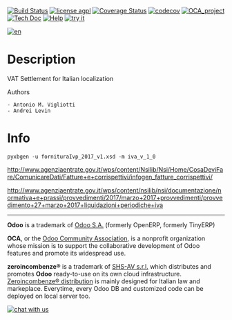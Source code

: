 [![Build Status](https://travis-ci.org/zeroincombenze/l10n-italy-supplemental.svg?branch=6.1)](https://travis-ci.org/zeroincombenze/l10n-italy-supplemental)
[![license agpl](https://img.shields.io/badge/licence-AGPL--3-blue.svg)](http://www.gnu.org/licenses/agpl-3.0.html)
[![Coverage Status](https://coveralls.io/repos/github/zeroincombenze/l10n-italy-supplemental/badge.svg?branch=6.1)](https://coveralls.io/github/zeroincombenze/l10n-italy-supplemental?branch=6.1)
[![codecov](https://codecov.io/gh/zeroincombenze/l10n-italy-supplemental/branch/6.1/graph/badge.svg)](https://codecov.io/gh/zeroincombenze/l10n-italy-supplemental/branch/6.1)
[![OCA_project](http://www.zeroincombenze.it/wp-content/uploads/ci-ct/prd/button-oca-6.svg)](https://github.com/OCA/l10n-italy-supplemental/tree/6.1)
[![Tech Doc](http://www.zeroincombenze.it/wp-content/uploads/ci-ct/prd/button-docs-6.svg)](http://wiki.zeroincombenze.org/en/Odoo/6.1/dev)
[![Help](http://www.zeroincombenze.it/wp-content/uploads/ci-ct/prd/button-help-6.svg)](http://wiki.zeroincombenze.org/en/Odoo/6.1/man/FI)
[![try it](http://www.zeroincombenze.it/wp-content/uploads/ci-ct/prd/button-try-it-6.svg)](http://erp6.zeroincombenze.it)




















[![en](http://www.shs-av.com/wp-content/en_US.png)](http://wiki.zeroincombenze.org/it/Odoo/7.0/man)

Description
===========
VAT Settlement for Italian localization 

Authors

    - Antonio M. Vigliotti 
    - Andrei Levin

Info
====
    pyxbgen -u fornituraIvp_2017_v1.xsd -m iva_v_1_0

http://www.agenziaentrate.gov.it/wps/content/Nsilib/Nsi/Home/CosaDeviFare/ComunicareDati/Fatture+e+corrispettivi/infogen_fatture_corrispettivi/

http://www.agenziaentrate.gov.it/wps/content/nsilib/nsi/documentazione/normativa+e+prassi/provvedimenti/2017/marzo+2017+provvedimenti/provvedimento+27+marzo+2017+liquidazioni+periodiche+iva

[//]: # (copyright)

----

**Odoo** is a trademark of [Odoo S.A.](https://www.odoo.com/) (formerly OpenERP, formerly TinyERP)

**OCA**, or the [Odoo Community Association](http://odoo-community.org/), is a nonprofit organization whose
mission is to support the collaborative development of Odoo features and
promote its widespread use.

**zeroincombenze®** is a trademark of [SHS-AV s.r.l.](http://www.shs-av.com/)
which distributes and promotes **Odoo** ready-to-use on its own cloud infrastructure.
[Zeroincombenze® distribution](http://wiki.zeroincombenze.org/en/Odoo)
is mainly designed for Italian law and markeplace.
Everytime, every Odoo DB and customized code can be deployed on local server too.

[//]: # (end copyright)

[//]: # (addons)

[//]: # (end addons)

[![chat with us](https://www.shs-av.com/wp-content/chat_with_us.gif)](https://tawk.to/85d4f6e06e68dd4e358797643fe5ee67540e408b)
